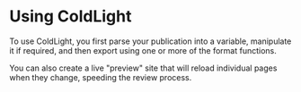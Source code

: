 # Using ColdLight

To use ColdLight, you first parse your publication into a variable, manipulate it if required, and then export using one or more of the format functions.

You can also create a live "preview" site that will reload individual pages when they change, speeding the review process.

<div href="livepreview.md" />
<div href="plugins.md" />



